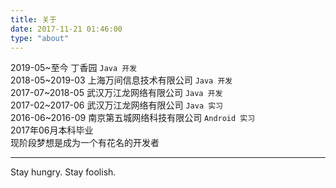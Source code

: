 ```yaml
---
title: 关于
date: 2017-11-21 01:46:00
type: "about"
---
```

   
2019-05~至今 丁香园 `Java 开发`  
2018-05~2019-03 上海万间信息技术有限公司 `Java 开发`  
2017-07~2018-05 武汉万江龙网络有限公司 `Java 开发`   
2017-02~2017-06 武汉万江龙网络有限公司 `Java 实习`  
2016-06~2016-09 南京第五城网络科技有限公司 `Android 实习`  
2017年06月本科毕业  
现阶段梦想是成为一个有花名的开发者  

---

Stay hungry. Stay foolish.  
